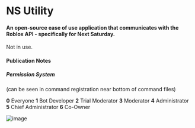 # NS Utility
#### An open-source ease of use application that communicates with the Roblox API - specifically for Next Saturday.

Not in use.

#### Publication Notes
##### Permission System
(can be seen in command registration near bottom of command files)

**0** Everyone
**1** Bot Developer
**2** Trial Moderator
**3** Moderator
**4** Administrator
**5** Chief Administrator
**6** Co-Owner

![image](https://user-images.githubusercontent.com/78659866/158257236-bde26469-3b7f-41cd-bcaf-554f981a79a7.png)
